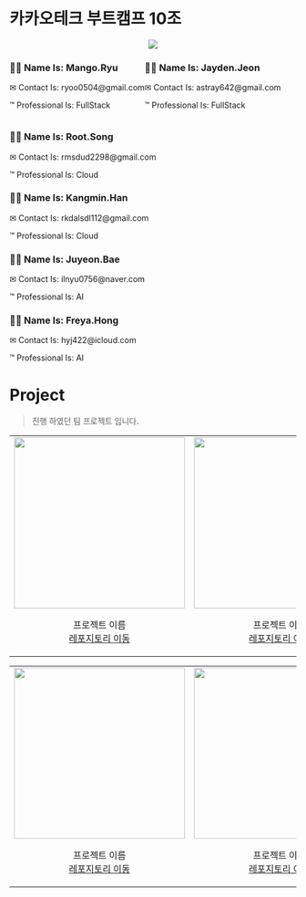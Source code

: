 <h1>카카오테크 부트캠프 10조</h1>  

<div>
    <div align="center">
        <picture>
            <img src="https://github.com/rkdalsdl98/cateboo-team/assets/77562358/e4c59f61-96ec-4b67-abae-2ced85986746"/>
        </picture>
    </div>
    <div style="display:flex; flex-direction:row;">
        <div align="top">
            <h3>💂‍♂️ Name Is: Mango.Ryu</h3>
            <p>✉ Contact Is: ryoo0504@gmail.com</p>
            <p>™ Professional Is: FullStack</p>
        </div>
        <div align="top">
            <h3>🕵️‍♂️ Name Is: Jayden.Jeon</h3>
            <p>✉ Contact Is: astray642@gmail.com</p>
            <p>™ Professional Is: FullStack</p>
        </div>
    </div>
    <h3>👨‍⚕️ Name Is: Root.Song</h3>
    <p>✉ Contact Is: rmsdud2298@gmail.com</p>
    <p>™ Professional Is: Cloud</p>
    <h3>👨‍🌾 Name Is: Kangmin.Han</h3>
    <p>✉ Contact Is: rkdalsdl112@gmail.com</p>
    <p>™ Professional Is: Cloud</p>
    <h3>👩‍🔧 Name Is: Juyeon.Bae</h3>
    <p>✉ Contact Is: ilnyu0756@naver.com</p>
    <p>™ Professional Is: AI</p>
    <h3>👩‍🏭 Name Is: Freya.Hong</h3>
    <p>✉ Contact Is: hyj422@icloud.com</p>
    <p>™ Professional Is: AI</p>
</div>

# Project  
> 진행 하였던 팀 프로젝트 입니다.  

<table>
    <td valign="top">
        <picture width="300px" heigth="200px">
            <img width="300px" src="https://github.com/rkdalsdl98/cateboo-team/assets/77562358/e4c59f61-96ec-4b67-abae-2ced85986746"/>
        </picture>
<div align="center" width="100%">

프로젝트 이름  
[레포지토리 이동](https://github.com/rkdalsdl98/cateboo-team)

</div>
    </td>
    <td valign="top">
        <picture width="300px" heigth="200px">
            <img width="300px" src="https://github.com/rkdalsdl98/cateboo-team/assets/77562358/e4c59f61-96ec-4b67-abae-2ced85986746"/>
        </picture>
<div align="center" width="100%">

프로젝트 이름  
[레포지토리 이동](https://github.com/rkdalsdl98/cateboo-team)

</div>
    </td>
    <td valign="top">
        <picture width="300px" heigth="200px">
            <img width="300px" src="https://github.com/rkdalsdl98/cateboo-team/assets/77562358/e4c59f61-96ec-4b67-abae-2ced85986746"/>
        </picture>
<div align="center" width="100%">

프로젝트 이름  
[레포지토리 이동](https://github.com/rkdalsdl98/cateboo-team)

</div>
    </td>
</table>  

<table>
    <td valign="top">
        <picture width="300px" heigth="200px">
            <img width="300px" src="https://github.com/rkdalsdl98/cateboo-team/assets/77562358/e4c59f61-96ec-4b67-abae-2ced85986746"/>
        </picture>
<div align="center" width="100%">

프로젝트 이름  
[레포지토리 이동](https://github.com/rkdalsdl98/cateboo-team)

</div>
    </td>
    <td valign="top">
        <picture width="300px" heigth="200px">
            <img width="300px" src="https://github.com/rkdalsdl98/cateboo-team/assets/77562358/e4c59f61-96ec-4b67-abae-2ced85986746"/>
        </picture>
<div align="center" width="100%">

프로젝트 이름  
[레포지토리 이동](https://github.com/rkdalsdl98/cateboo-team)

</div>
    </td>
    <td valign="top">
        <picture width="300px" heigth="200px">
            <img width="300px" src="https://github.com/rkdalsdl98/cateboo-team/assets/77562358/e4c59f61-96ec-4b67-abae-2ced85986746"/>
        </picture>
<div align="center" width="100%">

프로젝트 이름  
[레포지토리 이동](https://github.com/rkdalsdl98/cateboo-team)

</div>
    </td>
</table>